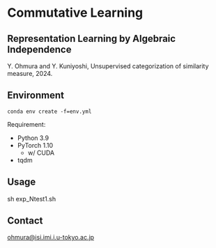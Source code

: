 # Commutative Learning 

## Representation Learning by Algebraic Independence 
Y. Ohmura and Y. Kuniyoshi, Unsupervised categorization of similarity measure, 2024.

## Environment
`conda env create -f=env.yml` 

Requirement: 
* Python 3.9
* PyTorch 1.10
  * w/ CUDA
* tqdm


## Usage
sh exp_Ntest1.sh

## Contact
ohmura@isi.imi.i.u-tokyo.ac.jp


